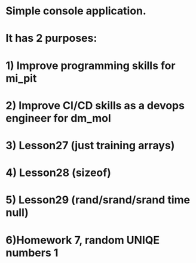 # Simple console application.
# It has 2 purposes:
#  1) Improve programming skills for mi_pit
#  2) Improve CI/CD skills as a devops engineer for dm_mol
#  3) Lesson27 (just training arrays)
#  4) Lesson28 (sizeof)
#  5) Lesson29 (rand/srand/srand time null)
#  6)Homework 7, random UNIQE numbers 1